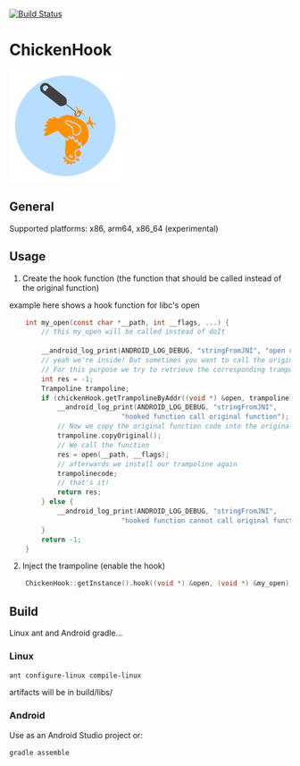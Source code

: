 [![Build Status](https://dev.azure.com/sascharoth/sascharoth/_apis/build/status/ChickenHook.chickenhook?branchName=develop)](https://dev.azure.com/sascharoth/sascharoth/_build/latest?definitionId=1&branchName=develop)

# ChickenHook 
<img src="./logo.png" alt="ChickenHook logo" height="200" width="200" />

## General

Supported platforms: x86, arm64, x86_64 (experimental)

## Usage

1. Create the hook function (the function that should be called instead of the original function)

example here shows a hook function for libc's open

```c
    int my_open(const char *__path, int __flags, ...) {
        // this my_open will be called instead of doIt

        __android_log_print(ANDROID_LOG_DEBUG, "stringFromJNI", "open called [-] %s", __path);
        // yeah we're inside! But sometimes you want to call the original function also.
        // For this purpose we try to retrieve the corresponding trampoline.
        int res = -1;
        Trampoline trampoline;
        if (chickenHook.getTrampolineByAddr((void *) &open, trampoline)) {
            __android_log_print(ANDROID_LOG_DEBUG, "stringFromJNI",
                            "hooked function call original function");
            // Now we copy the original function code into the original function
            trampoline.copyOriginal();
            // We call the function
            res = open(__path, __flags);
            // afterwards we install our trampoline again
            trampolinecode;
            // that's it!
            return res;
        } else {
            __android_log_print(ANDROID_LOG_DEBUG, "stringFromJNI",
                            "hooked function cannot call original function");
        }
        return -1;
    }
```

2. Inject the trampoline  (enable the hook)

```c
    ChickenHook::getInstance().hook((void *) &open, (void *) &my_open);
```


## Build

Linux ant and Android gradle...

### Linux
```
ant configure-linux compile-linux
```
artifacts will be in build/libs/

### Android
Use as an Android Studio project or:
```
gradle assemble
```
